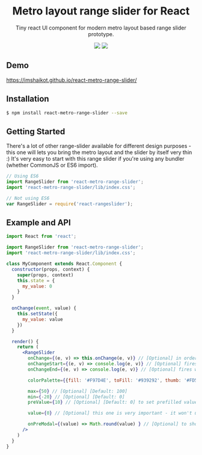 
<h1 align="center"> Metro layout range slider for React </h1>
<p align="center">
  Tiny react UI component for modern metro layout based range slider prototype.
</p>
<p align="center">
  <a href="https://www.npmjs.org/package/react-metro-range-slider"><img src="https://img.shields.io/npm/v/react-metro-range-slider.svg?style=flat-square" /></a>
  <a href="https://travis-ci.org/imshaikot/react-metro-range-slider"><img src="https://api.travis-ci.org/imshaikot/react-metro-range-slider.svg" /></a>
</p>

## Demo

<a href="https://imshaikot.github.io/react-metro-range-slider/">https://imshaikot.github.io/react-metro-range-slider/</a>

## Installation

```bash
$ npm install react-metro-range-slider --save
```

## Getting Started

There's a lot of other range-slider available for different design purposes - this one will lets you bring the metro layout and the slider by itself very thin :)
It's very easy to start with this range slider if you're using any bundler (whether CommonJS or ES6 import).

```js
// Using ES6
import RangeSlider from 'react-metro-range-slider';
import 'react-metro-range-slider/lib/index.css';

// Not using ES6
var RangeSlider = require('react-rangeslider');
```

## Example and API

```jsx
import React from 'react';

import RangeSlider from 'react-metro-range-slider';
import 'react-metro-range-slider/lib/index.css';

class MyComponent extends React.Component {
  constructor(props, context) {
    super(props, context)
    this.state = {
      my_value: 0
    }
  }

  onChange(event, value) {
    this.setState({
      my_value: value
    })
  }

  render() {
    return (
      <RangeSlider
        onChange={(e, v) => this.onChange(e, v)} // [Optional] in order to track the chages
        onChangeStart={(e, v) => console.log(e, v)} // [Optional] fires when change/drag starts
        onChangeEnd={(e, v) => console.log(e, v)} // [Optional] fires when change/drag ends

        colorPalette={{fill: '#F97D4E', toFill: '#939292', thumb: '#FD5412'}} // [Optional] to set color palette to the slider

        max={50} // [Optional] [Default: 100]
        min={-20} // [Optional] [Default: 0]
        preValue={10} // [Optional] [Default: 0] to set prefilled value

        value={0} // [Optional] this one is very important - it won't update on change and you shouldn't assign the updated value on it. The purpose of using this prop is to set any data to set during the runtime (ex. any async value)

        onPreModal={(value) => Math.round(value) } // [Optional] to show a predictional tooltip, you should pass a function and return the filtered value to it. If the function returns undefined, it'll show the current value on the tooltip
      />
    )
  }
}
```


